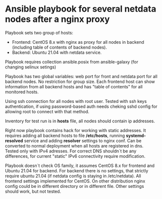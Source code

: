 # Ansible playbook for several netdata nodes after a nginx proxy
Playbook sets two group of hosts:
 * Frontend: CentOS 8.x with nginx as proxy for all nodes in backend (including table of contents of backend nodes).
 * Backend: Ubuntu 21.04 with netdata service.
 
Playbook requires collection ansible.posix from ansible-galaxy (for changing selinux setings)

 Playbook has two global variables: web port for front and netdata port for all backend nodes. No restriction for group size. 
 Each frontend host can show information from all backend hosts and has "table of contents" for all monitored hosts.
 
 Using ssh connection for all nodes with root user. Tested with ssh keys authentication, 
 if using password-based auth needs cheking sshd config for allowing root to connect with that method.
 
 Inventory for test run is in **hosts** file, all nodes should contain ip addresses.
 
 Right now playbook contains hack for working with static addresses. It requires adding all backend hosts to file **/etc/hosts**,
 running **systemd-resolved** service and adding **resolver** settings to nginx conf. Can be converted to normal deployment when all hosts are registered in dns.
 Tested only with IPv4 adresses. For correct DNS shouldn`t be any differences, for current "static" IPv6 connectivity require modification.
 
 Playbook doesn`t check OS family, it assumes CentOS 8.x for frontend and Ubuntu 21.04 for backend.
 For backend there is no settings,  that strictly require ubuntu 21.04 (if netdata config 
 is staying in /etc/netdata). 
 All frontend settings implemented for CentOS. On other distribution nginx config
 could be in different directorу or in different file. Other settings should work, but not tested. 
